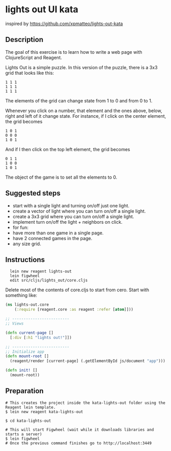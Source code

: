 # lights out UI kata

inspired by https://github.com/xpmatteo/lights-out-kata

## Description

The goal of this exercise is to learn how to write a web page with ClojureScript and Reagent.

Lights Out is a simple puzzle.  In this version of the puzzle, there is a 3x3 grid that looks like this:

    1 1 1
    1 1 1
    1 1 1

The elements of the grid can change state from 1 to 0 and from 0 to 1.

Whenever you click on a number, that element and the ones above, below, right and left of it change state.  For instance, if I click on the center element, the grid becomes

    1 0 1
    0 0 0
    1 0 1

And if I then click on the top left element, the grid becomes

    0 1 1
    1 0 0
    1 0 1

The object of the game is to set all the elements to 0.

## Suggested steps

-  start with a single light and turning on/off just one light.
-  create a vector of light where you can turn on/off a single light.
-  create a 3x3 grid where you can turn on/off a single light.
-  implement turn on/off the light + neighbors on click.
-  for fun:
  -  have more than one game in a single page.
  -  have 2 connected games in the page.
  -  any size grid.

## Instructions

```
  lein new reagent lights-out
  lein figwheel
  edit src/cljs/lights_out/core.cljs
```

  Delete most of the contents of core.cljs to start from cero.
  Start with something like:
  
```clojure
(ns lights-out.core
    (:require [reagent.core :as reagent :refer [atom]]))

;; -------------------------
;; Views

(defn current-page []
  [:div [:h1 "lights out!"]])

;; -------------------------
;; Initialize app
(defn mount-root []
  (reagent/render [current-page] (.getElementById js/document "app")))

(defn init! []
  (mount-root))
```

## Preparation
```shell
# This creates the project inside the kata-lights-out folder using the Reagent lein template.
$ lein new reagent kata-lights-out 

$ cd kata-lights-out

# This will start Figwheel (wait while it downloads libraries and starts a server)
$ lein figwheel
# Once the previous command finishes go to http://localhost:3449
```
